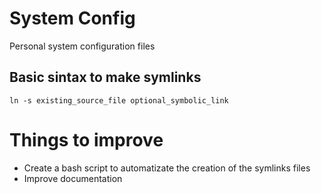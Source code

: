 # System Config
Personal system configuration files

## Basic sintax to make symlinks
`ln -s existing_source_file optional_symbolic_link`

# Things to improve
- Create a bash script to automatizate the creation of the symlinks files
- Improve documentation